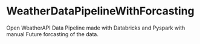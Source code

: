 # WeatherDataPipelineWithForcasting
Open WeatherAPI Data Pipeline made with Databricks and Pyspark with manual Future forcasting of the data.
